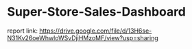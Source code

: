 # Super-Store-Sales-Dashboard
report link: https://drive.google.com/file/d/13H6se-N31Kv26oeWhwloWSvDjiHMzoMF/view?usp=sharing
